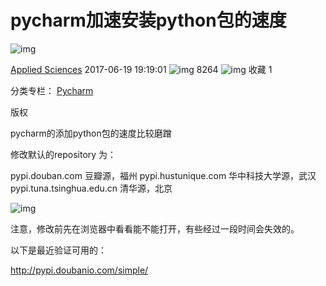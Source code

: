 # pycharm加速安装python包的速度

![img](https://csdnimg.cn/release/blogv2/dist/pc/img/original.png)

[Applied Sciences](https://me.csdn.net/appleyuchi) 2017-06-19 19:19:01 ![img](https://csdnimg.cn/release/blogv2/dist/pc/img/articleReadEyes.png) 8264 ![img](https://csdnimg.cn/release/blogv2/dist/pc/img/tobarCollect.png) 收藏 1

分类专栏： [Pycharm](https://blog.csdn.net/appleyuchi/category_10055126.html)

版权

pycharm的添加python包的速度比较磨蹭

修改默认的repository 为：

 
pypi.douban.com 豆瓣源，福州 
pypi.hustunique.com 华中科技大学源，武汉 
pypi.tuna.tsinghua.edu.cn 清华源，北京

![img](https://img-blog.csdn.net/20170619191854310?watermark/2/text/aHR0cDovL2Jsb2cuY3Nkbi5uZXQvYXBwbGV5dWNoaQ==/font/5a6L5L2T/fontsize/400/fill/I0JBQkFCMA==/dissolve/70/gravity/Center)

 

注意，修改前先在浏览器中看看能不能打开，有些经过一段时间会失效的。

以下是最近验证可用的：

http://pypi.doubanio.com/simple/